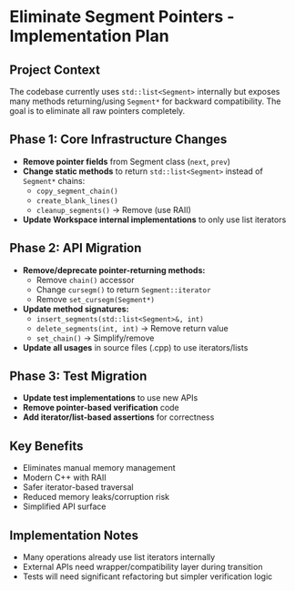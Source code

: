 # Eliminate Segment Pointers - Implementation Plan

## Project Context
The codebase currently uses `std::list<Segment>` internally but exposes many methods returning/using `Segment*` for backward compatibility. The goal is to eliminate all raw pointers completely.

## Phase 1: Core Infrastructure Changes
- **Remove pointer fields** from Segment class (`next`, `prev`)
- **Change static methods** to return `std::list<Segment>` instead of `Segment*` chains:
  - `copy_segment_chain()`
  - `create_blank_lines()`
  - `cleanup_segments()` → Remove (use RAII)
- **Update Workspace internal implementations** to only use list iterators

## Phase 2: API Migration
- **Remove/deprecate pointer-returning methods:**
  - Remove `chain()` accessor
  - Change `cursegm()` to return `Segment::iterator`
  - Remove `set_cursegm(Segment*)`
- **Update method signatures:**
  - `insert_segments(std::list<Segment>&, int)`
  - `delete_segments(int, int)` → Remove return value
  - `set_chain()` → Simplify/remove
- **Update all usages** in source files (.cpp) to use iterators/lists

## Phase 3: Test Migration
- **Update test implementations** to use new APIs
- **Remove pointer-based verification** code
- **Add iterator/list-based assertions** for correctness

## Key Benefits
- Eliminates manual memory management
- Modern C++ with RAII
- Safer iterator-based traversal
- Reduced memory leaks/corruption risk
- Simplified API surface

## Implementation Notes
- Many operations already use list iterators internally
- External APIs need wrapper/compatibility layer during transition
- Tests will need significant refactoring but simpler verification logic
